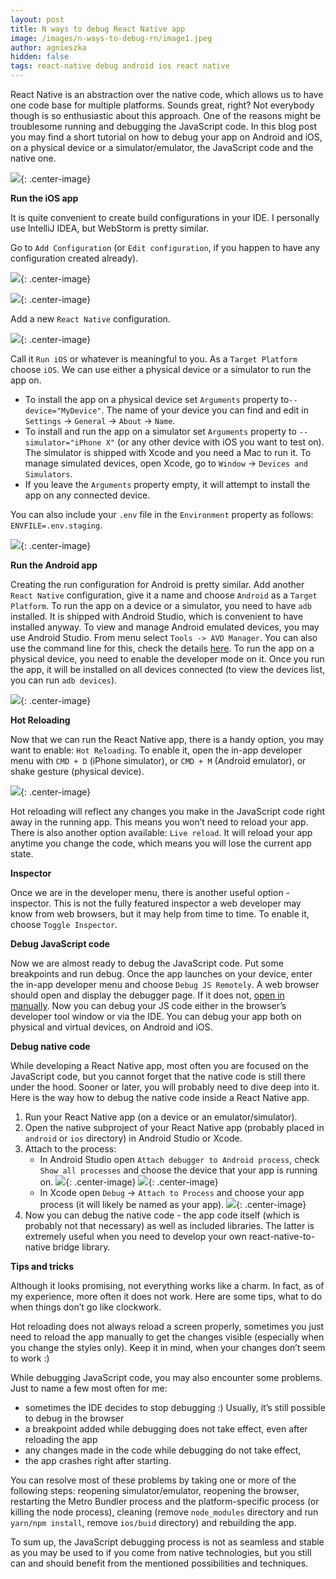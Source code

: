 ```yaml
---
layout: post
title: N ways to debug React Native app
image: /images/n-ways-to-debug-rn/image1.jpeg
author: agnieszka
hidden: false
tags: react-native debug android ios react native
---
```


React Native is an abstraction over the native code, which allows us to have one code base for multiple platforms. Sounds great, right? Not everybody though is so enthusiastic about this approach. One of the reasons might be troublesome running and debugging the JavaScript code. In this blog post you may find a short tutorial on how to debug your app on Android and iOS, on a physical device or a simulator/emulator, the JavaScript code and the native one.

![](/images/n-ways-to-debug-rn/image1.jpeg){: .center-image}

**Run the iOS app**

It is quite convenient to create build configurations in your IDE. I personally use IntelliJ IDEA, but WebStorm is pretty similar.

Go to `Add Configuration` (or `Edit configuration`, if you happen to have any configuration created already).

![](/images/n-ways-to-debug-rn/1-add-config.png){: .center-image}

![](/images/n-ways-to-debug-rn/2-edit-config.png){: .center-image}

Add a new `React Native` configuration. 

![](/images/n-ways-to-debug-rn/3-config-rn.png){: .center-image}

Call it `Run iOS` or whatever is meaningful to you. As a `Target Platform` choose `iOS`. We can use either a physical device or a simulator to run the app on. 
* To install the app on a physical device set `Arguments` property to`--device="MyDevice"`. The name of your device you can find and edit in `Settings` -> `General` -> `About` -> `Name`. 
* To install and run the app on a simulator set `Arguments` property to  `--simulator="iPhone X"` (or any other device with iOS you want to test on). The simulator is shipped with Xcode and you need a Mac to run it. To manage simulated devices, open Xcode, go to `Window` -> `Devices and Simulators`. 
* If you leave the `Arguments` property empty, it will attempt to install the app on any connected device.

You can also include your `.env` file in the `Environment` property as follows: `ENVFILE=.env.staging`.

![](/images/n-ways-to-debug-rn/4-ios-config.png){: .center-image}


**Run the Android app**

Creating the run configuration for Android is pretty similar. Add another `React Native` configuration, give it a name and choose `Android` as a `Target Platform`. To run the app on a device or a simulator, you need to have `adb` installed. It is shipped with Android Studio, which is convenient to have installed anyway. To view and manage Android emulated devices, you may use Android Studio. From menu select `Tools -> AVD Manager`. You can also use the command line for this, check the details [here](https://developer.android.com/studio/run/emulator-commandline). To run the app on a physical device, you need to enable the developer mode on it. Once you run the app, it will be installed on all devices connected (to view the devices list, you can run `adb devices`).

![](/images/n-ways-to-debug-rn/5-android-config.png){: .center-image}

**Hot Reloading**

Now that we can run the React Native app, there is a handy option, you may want to enable: `Hot Reloading`. To enable it, open the in-app developer menu with `CMD + D` (iPhone simulator), or `CMD + M` (Android emulator), or shake gesture (physical device). 

![](/images/n-ways-to-debug-rn/6-in-app.png){: .center-image}

Hot reloading will reflect any changes you make in the JavaScript code right away in the running app. This means you won’t need to reload your app. There is also another option available: `Live reload`. It will reload your app anytime you change the code, which means you will lose the current app state.

**Inspector**

Once we are in the developer menu, there is another useful option - inspector. This is not the fully featured inspector a web developer may know from web browsers, but it may help from time to time. To enable it, choose `Toggle Inspector`.

**Debug JavaScript code**

Now we are almost ready to debug the JavaScript code. Put some breakpoints and run debug. Once the app launches on your device, enter the in-app developer menu and choose `Debug JS Remotely`. A web browser should open and display the debugger page. If it does not, [open in manually](http://localhost:8081/debugger-ui/). Now you can debug your JS code either in the browser’s developer tool window or via the IDE. You can debug your app both on physical and virtual devices, on Android and iOS.


**Debug native code**

While developing a React Native app, most often you are focused on the JavaScript code, but you cannot forget that the native code is still there under the hood. Sooner or later, you will probably need to dive deep into it. Here is the way how to debug the native code inside a React Native app.

1. Run your React Native app (on a device or an emulator/simulator).
2. Open the native subproject of your React Native app (probably placed in `android` or `ios` directory) in Android Studio or Xcode.
3. Attach to the process:
    * In Android Studio open `Attach debugger to Android process`, check `Show all processes` and choose the device that your app is running on.
![](/images/n-ways-to-debug-rn/7-attatch-android-1.png){: .center-image}
![](/images/n-ways-to-debug-rn/8-attatch-android-2.png){: .center-image}
    * In Xcode open `Debug` -> `Attach to Process` and choose your app process (it will likely be named as your app).
![](/images/n-ways-to-debug-rn/9-attatch-ios.png){: .center-image}
4. Now you can debug the native code - the app code itself (which is probably not that necessary) as well as included libraries. The latter is extremely useful when you need to develop your own react-native-to-native bridge library.

**Tips and tricks**

Although it looks promising, not everything works like a charm. In fact, as of my experience, more often it does not work. Here are some tips, what to do when things don’t go like clockwork.

Hot reloading does not always reload a screen properly, sometimes you just need to reload the app manually to get the changes visible (especially when you change the styles only). Keep it in mind, when your changes don’t seem to work :) 

While debugging JavaScript code, you may also encounter some problems. Just to name a few most often for me: 
* sometimes the IDE decides to stop debugging :) Usually, it’s still possible to debug in the browser
* a breakpoint added while debugging does not take effect, even after reloading the app
* any changes made in the code while debugging do not take effect,
* the app crashes right after starting.

You can resolve most of these problems by taking one or more of the following steps: reopening simulator/emulator, reopening the browser, restarting the Metro Bundler process and the platform-specific process (or killing the node process), cleaning (remove `node_modules` directory and run `yarn/npm install`, remove `ios/buid` directory) and rebuilding the app.

To sum up, the JavaScript debugging process is not as seamless and stable as you may be used to if you come from native technologies, but you still can and should benefit from the mentioned possibilities and techniques.
